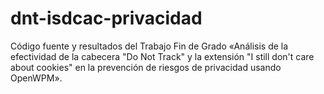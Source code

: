 # dnt-isdcac-privacidad
Código fuente y resultados del Trabajo Fin de Grado «Análisis de la efectividad de la cabecera "Do Not Track" y la extensión "I still don't care about cookies" en la prevención de riesgos de privacidad usando OpenWPM».
